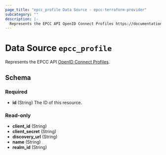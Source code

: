 ```yaml
---
page_title: "epcc_profile Data Source - epcc-terraform-provider"
subcategory: ""
description: |-
  Represents the EPCC API OpenID Connect Profiles https://documentation.elasticpath.com/commerce-cloud/docs/api/single-sign-on/oidc-profiles/index.html.
---
```


# Data Source `epcc_profile`

Represents the EPCC API [OpenID Connect Profiles](https://documentation.elasticpath.com/commerce-cloud/docs/api/single-sign-on/oidc-profiles/index.html).



## Schema

### Required

- **id** (String) The ID of this resource.

### Read-only

- **client_id** (String)
- **client_secret** (String)
- **discovery_url** (String)
- **name** (String)
- **realm_id** (String)


